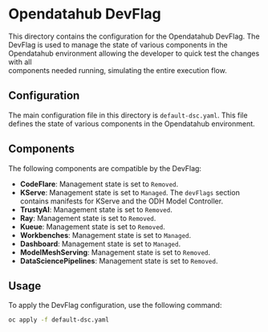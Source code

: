 # Opendatahub DevFlag

This directory contains the configuration for the Opendatahub DevFlag. The DevFlag is used to manage the state of various components in the Opendatahub environment allowing the developer to quick test the changes with all  
components needed running, simulating the entire execution flow.

## Configuration

The main configuration file in this directory is `default-dsc.yaml`. This file defines the state of various components in the Opendatahub environment.

## Components

The following components are compatible by the DevFlag:

- **CodeFlare**: Management state is set to `Removed`.
- **KServe**: Management state is set to `Managed`. The `devFlags` section contains manifests for KServe and the ODH Model Controller.
- **TrustyAI**: Management state is set to `Removed`.
- **Ray**: Management state is set to `Removed`.
- **Kueue**: Management state is set to `Removed`.
- **Workbenches**: Management state is set to `Managed`.
- **Dashboard**: Management state is set to `Managed`.
- **ModelMeshServing**: Management state is set to `Removed`.
- **DataSciencePipelines**: Management state is set to `Removed`.

## Usage

To apply the DevFlag configuration, use the following command:

```bash
oc apply -f default-dsc.yaml